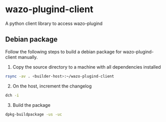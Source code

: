 # wazo-plugind-client

A python client library to access wazo-plugind

## Debian package

Follow the following steps to build a debian package for wazo-plugind-client manually.

1. Copy the source directory to a machine with all dependencies installed

```sh
rsync -av . <builder-host>:~/wazo-plugind-client
```

2. On the host, increment the changelog

```sh
dch -i
```

3. Build the package

```sh
dpkg-buildpackage -us -uc
```
